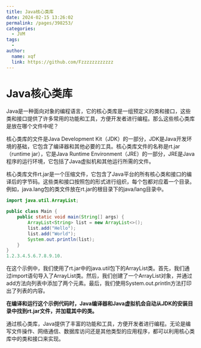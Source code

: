 ```yaml
---
title: Java核心类库
date: 2024-02-15 13:26:02
permalink: /pages/398253/
categories:
  - JVM
tags:
  - 
author: 
  name: xqf
  link: https://github.com/Fzzzzzzzzzzzz
---
```

# Java核心类库

 Java是一种面向对象的编程语言，它的核心类库是一组预定义的类和接口，这些类和接口提供了许多常用的功能和工具，方便开发者进行编程。那么这些核心类库是放在哪个文件中呢？

核心类库的文件是Java Development Kit（JDK）的一部分，JDK是Java开发环境的基础，它包含了编译器和其他必要的工具。核心类库文件的名称是rt.jar（runtime jar），它是Java Runtime Environment（JRE）的一部分，JRE是Java程序的运行环境，它包括了Java虚拟机和其他运行所需的文件。

核心类库文件rt.jar是一个压缩文件，它包含了Java平台的所有核心类和接口的编译后的字节码。这些类和接口按照包的形式进行组织，每个包都对应着一个目录。例如，java.lang包的类文件放在rt.jar的根目录下的java/lang目录中。

```java
import java.util.ArrayList;

public class Main {
    public static void main(String[] args) {
        ArrayList<String> list = new ArrayList<>();
        list.add("Hello");
        list.add("World");
        System.out.println(list);
    }
}
1.2.3.4.5.6.7.8.9.10.
```

在这个示例中，我们使用了rt.jar中的java.util包下的ArrayList类。首先，我们通过import语句导入了ArrayList类。然后，我们创建了一个ArrayList对象，并通过add方法向列表中添加了两个元素。最后，我们使用System.out.println方法打印出了列表的内容。

**在编译和运行这个示例代码时，Java编译器和Java虚拟机会自动从JDK的安装目录中找到rt.jar文件，并加载其中的类。**

通过核心类库，Java提供了丰富的功能和工具，方便开发者进行编程。无论是编写文件操作、网络通信、数据库访问还是其他类型的应用程序，都可以利用核心类库中的类和接口来实现。





